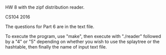 HW 8 with the zipf distribution reader.

CS104 2016

The questions for Part 6 are in the text file.

To execute the program, use "make", then execute with "./reader" followed by a "4" or "5" depending on whether you wish to use the splaytree or the hashtable, then finally the name of input text file. 